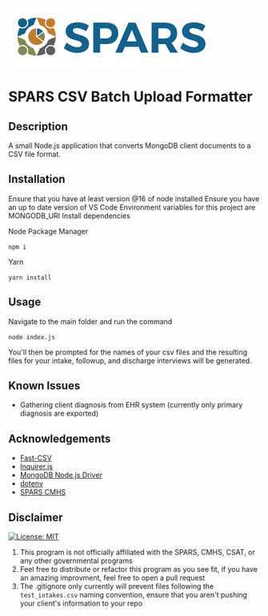 ![SPARS Logo](./spars-logo.png?raw=true "Not Affiliated with SPARS")

# SPARS CSV Batch Upload Formatter

## Description

A small Node.js application that converts MongoDB client documents to a CSV file format.

## Installation

Ensure that you have at least version @16 of node installed
Ensure you have an up to date version of VS Code
Environment variables for this project are MONGODB_URI
Install dependencies

Node Package Manager

```
npm i
```

Yarn

```
yarn install
```

## Usage

Navigate to the main folder and run the command

```
node index.js
```

You'll then be prompted for the names of your csv files and the resulting files for your intake, followup, and discharge interviews will be generated.

## Known Issues

- Gathering client diagnosis from EHR system (currently only primary diagnosis are exported)

## Acknowledgements

- [Fast-CSV](https://c2fo.github.io/fast-csv/)
- [Inquirer.js](https://github.com/SBoudrias/Inquirer.js#readme)
- [MongoDB Node.js Driver](https://github.com/mongodb/node-mongodb-native)
- [dotenv](https://github.com/motdotla/dotenv#readme)
- [SPARS CMHS]("https://spars.samhsa.gov/")

## Disclaimer

[![License: MIT](https://img.shields.io/badge/License-MIT-yellow.svg)](https://opensource.org/licenses/MIT)

1. This program is not officially affiliated with the SPARS, CMHS, CSAT, or any other governmental programs
2. Feel free to distribute or refactor this program as you see fit, if you have an amazing improvment, feel free to open a pull request
3. The .gitignore only currently will prevent files following the `test_intakes.csv` naming convention, ensure that you aren't pushing your client's information to your repo

